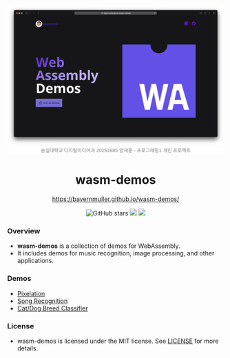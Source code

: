<p align="center">
    <img src="public/social-preview-image.png"/>
    <br>
    <img src='assets/caption.svg'>
</p>

<span align="center">

# wasm-demos

<a href="https://bayernmuller.github.io/wasm-demos/">https://bayernmuller.github.io/wasm-demos/</a>

</span>

<p align="center">
    <img src="https://img.shields.io/github/stars/bayernmuller/wasm-demos?style=social" alt="GitHub stars"/>
    <img src="https://img.shields.io/github/last-commit/bayernmuller/wasm-demos"/>
    <img src="https://img.shields.io/github/license/bayernmuller/wasm-demos"/>
</p>

### Overview
* **wasm-demos** is a collection of demos for WebAssembly.
* It includes demos for music recognition, image processing, and other applications.

### Demos
* [Pixelation](https://bayernmuller.github.io/wasm-demos/pixelation)
* [Song Recognition](https://bayernmuller.github.io/wasm-demos/recognition)
* [Cat/Dog Breed Classifier](https://bayernmuller.github.io/wasm-demos/catdog)

### License
* wasm-demos is licensed under the MIT license. See [LICENSE](LICENSE) for more details.